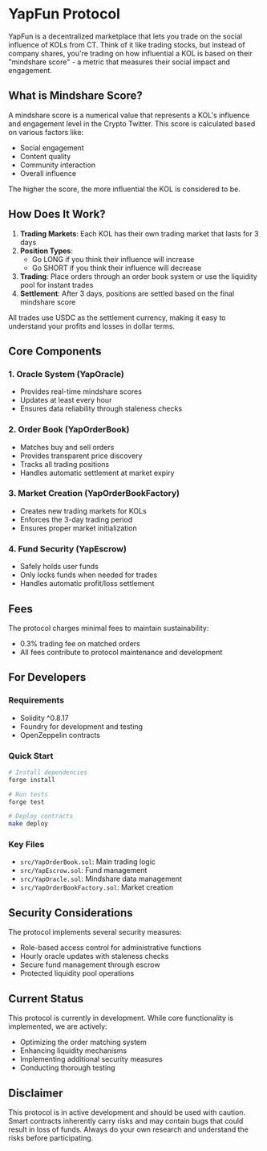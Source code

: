 # YapFun Protocol

YapFun is a decentralized marketplace that lets you trade on the social influence of KOLs from CT. Think of it like trading stocks, but instead of company shares, you're trading on how influential a KOL is based on their "mindshare score" - a metric that measures their social impact and engagement.

## What is Mindshare Score?

A mindshare score is a numerical value that represents a KOL's influence and engagement level in the Crypto Twitter. This score is calculated based on various factors like:

- Social engagement
- Content quality
- Community interaction
- Overall influence

The higher the score, the more influential the KOL is considered to be.

## How Does It Work?

1. **Trading Markets**: Each KOL has their own trading market that lasts for 3 days
2. **Position Types**:
   - Go LONG if you think their influence will increase
   - Go SHORT if you think their influence will decrease
3. **Trading**: Place orders through an order book system or use the liquidity pool for instant trades
4. **Settlement**: After 3 days, positions are settled based on the final mindshare score

All trades use USDC as the settlement currency, making it easy to understand your profits and losses in dollar terms.

## Core Components

### 1. Oracle System (YapOracle)

- Provides real-time mindshare scores
- Updates at least every hour
- Ensures data reliability through staleness checks

### 2. Order Book (YapOrderBook)

- Matches buy and sell orders
- Provides transparent price discovery
- Tracks all trading positions
- Handles automatic settlement at market expiry

### 3. Market Creation (YapOrderBookFactory)

- Creates new trading markets for KOLs
- Enforces the 3-day trading period
- Ensures proper market initialization

### 4. Fund Security (YapEscrow)

- Safely holds user funds
- Only locks funds when needed for trades
- Handles automatic profit/loss settlement

## Fees

The protocol charges minimal fees to maintain sustainability:

- 0.3% trading fee on matched orders
- All fees contribute to protocol maintenance and development

## For Developers

### Requirements

- Solidity ^0.8.17
- Foundry for development and testing
- OpenZeppelin contracts

### Quick Start

```bash
# Install dependencies
forge install

# Run tests
forge test

# Deploy contracts
make deploy
```

### Key Files

- `src/YapOrderBook.sol`: Main trading logic
- `src/YapEscrow.sol`: Fund management
- `src/YapOracle.sol`: Mindshare data management
- `src/YapOrderBookFactory.sol`: Market creation

## Security Considerations

The protocol implements several security measures:

- Role-based access control for administrative functions
- Hourly oracle updates with staleness checks
- Secure fund management through escrow
- Protected liquidity pool operations

## Current Status

This protocol is currently in development. While core functionality is implemented, we are actively:

- Optimizing the order matching system
- Enhancing liquidity mechanisms
- Implementing additional security measures
- Conducting thorough testing

## Disclaimer

This protocol is in active development and should be used with caution. Smart contracts inherently carry risks and may contain bugs that could result in loss of funds. Always do your own research and understand the risks before participating.
